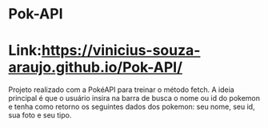 # Pok-API
# Link:https://vinicius-souza-araujo.github.io/Pok-API/

Projeto realizado com a PokéAPI para treinar o  método fetch. A ideia principal é que o usuário insira na barra de busca o nome ou id do pokemon e tenha como retorno os seguintes dados dos pokemon: seu nome, seu id, sua foto e seu tipo.
